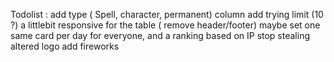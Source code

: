 Todolist :
add type ( Spell, character, permanent) column
add trying limit (10 ?)
a littlebit responsive for the table ( remove header/footer)
maybe set one same card per day for everyone, and a ranking based on IP
stop stealing altered logo
add fireworks
